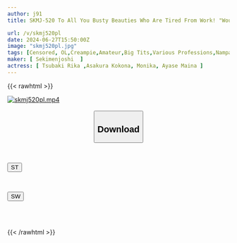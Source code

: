 ```yaml
---
author: j91
title: SKMJ-520 To All You Busty Beauties Who Are Tired From Work! "Would You Like To Be Soothed By A Foamy Big Dick Intercrural Wash?" Sansuke's Soft And Fluffy Breasts Are Thoroughly Washed And His Big Dick Is Rubbed Against The Sensitive Cracks, Making The Big-breasted Girl Blush And Get Horny. "Please Wash The Inside Of My Pussy Too." She Wants A Big Dick And Gets A Raw Insertion And Creampie...

url: /v/skmj520pl
date: 2024-06-27T15:50:00Z
image: "skmj520pl.jpg"
tags: [Censored, OL,Creampie,Amateur,Big Tits,Various Professions,Nampa,Massage,Hot Spring,Bath	]
maker: [ Sekimenjoshi  ]
actress: [ Tsubaki Rika ,Asakura Kokona, Monika, Ayase Maina ]
---
```



{{< rawhtml >}}

<div class="video" data-videoid="3deGXp2kZjFd7d3">
    <a href="javascript:;">
        <img src="/v/skmj520pl/skmj520pl.jpg" width="WIDTH" height="HEIGHT" alt="skmj520pl.mp4" loading="lazy">
    </a>
</div>

<script type="text/javascript" src="https://j91.asia/asset/on-demand-st.js"></script>

<br>
  <link rel="stylesheet" href="https://j91.asia/asset/bs5.css">
  
  <center>
  <button class="btn btn-primary" type="button" data-bs-toggle="collapse" data-bs-target=".multi-collapse" aria-expanded="false" aria-controls="multiCollapseExample1 multiCollapseExample2"><h2>Download</h2></button></center>
</p>
<div class="row">
  <div class="col">
    <div class="collapse multi-collapse" id="multiCollapseExample1">
      <div class="card card-body">
	      	      <br>
<div class="buttons">  
<p><a href="/v/skmj520pl/st.html" target="_blank"><button class="btn-hover color-3"><i class="fa fa-download"></i> ST</button></a></p></div>
    </div>
  </div>
</div>
  <div class="col">
    <div class="collapse multi-collapse" id="multiCollapseExample2">
      <div class="card card-body">
	      <br>
<div class="buttons">
<p><a href="/v/skmj520pl/sw.html" target="_blank"><button class="btn-hover color-2"><i class="fa fa-download"></i> SW</button></a></p></div>
<br><br>
      </div>
    </div>
  </div>
</div>

{{< /rawhtml >}}
